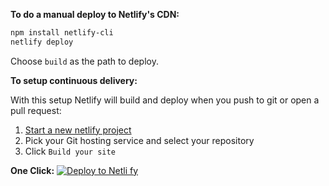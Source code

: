 
**To do a manual deploy to Netlify's CDN:**

```sh
npm install netlify-cli
netlify deploy
```

Choose `build` as the path to deploy.

**To setup continuous delivery:**

With this setup Netlify will build and deploy when you push to git or open a pull request:

1. [Start a new netlify project](https://app.netlify.com/signup)
2. Pick your Git hosting service and select your repository
3. Click `Build your site`

**One Click:**
[![Deploy to Netli
fy](https://www.netlify.com/img/deploy/button.svg)](https://app.netlify.com/start/deploy?repository=https://github.com/kriasoft/react-static-boilerplate)


